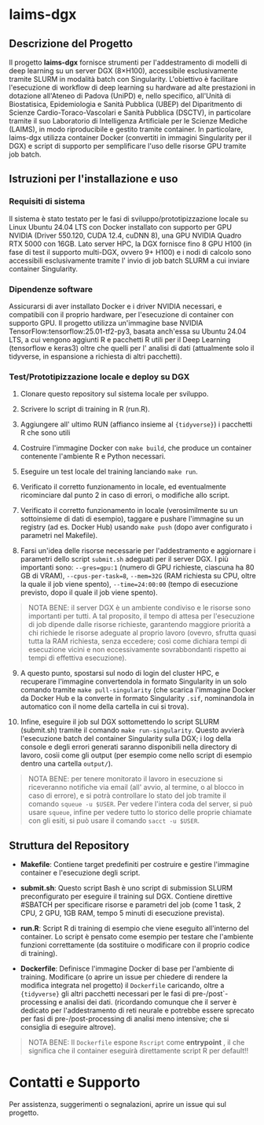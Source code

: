 # laims-dgx

## Descrizione del Progetto

Il progetto **laims-dgx** fornisce strumenti per l'addestramento di modelli di deep learning su un server DGX (8×H100), accessibile esclusivamente tramite SLURM in modalità batch con Singularity. L'obiettivo è facilitare l'esecuzione di workflow di deep learning su hardware ad alte prestazioni in dotazione all'Ateneo di Padova (UniPD) e, nello specifico, all'Unità di Biostatisica, Epidemiologia e Sanità Pubblica (UBEP) del Diparitmento di Scienze Cardio-Toraco-Vascolari e Sanità Pubblica (DSCTV), in particolare tramite il suo Laboratorio di Intelligenza Artificiale per le Scienze Mediche (LAIMS), in modo riproducibile e gestito tramite container. In particolare, laims-dgx utilizza container Docker (convertiti in immagini Singularity per il DGX) e script di supporto per semplificare l'uso delle risorse GPU tramite job batch.

## Istruzioni per l'installazione e uso

### Requisiti di sistema
Il sistema è stato testato per le fasi di sviluppo/prototipizzazione locale su Linux Ubuntu 24.04 LTS con Docker installato con supporto per GPU NVIDIA (Driver 550.120, CUDA 12.4, cuDNN 8), una GPU NVIDIA Quadro RTX 5000 con 16GB. Lato server HPC, la DGX fornisce fino 8 GPU H100 (in fase di test il supporto multi-DGX, ovvero 9+ H100) e i nodi di calcolo sono accessibili esclusivamente tramite l' invio di job batch SLURM a cui inviare container Singularity.

### Dipendenze software
Assicurarsi di aver installato Docker e i driver NVIDIA necessari, e compatibili con il proprio hardware, per l'esecuzione di container con supporto GPU. Il progetto utilizza un'immagine base NVIDIA TensorFlow:tensorflow:25.01-tf2-py3, basata anch'essa su Ubuntu 24.04 LTS, a cui vengono aggiunti R e pacchetti R utili per il Deep Learning (tensorflow e keras3) oltre che quelli per l' analisi di dati (attualmente solo il tidyverse, in espansione a richiesta di altri pacchetti).

### Test/Prototipizzazione locale e deploy su DGX
1. Clonare questo repository sul sistema locale per sviluppo.
2. Scrivere lo script di training in R (run.R).
3. Aggiungere all' ultimo RUN (affianco insieme al `{tidyverse}`) i pacchetti R che sono utili
4. Costruire l'immagine Docker con `make build`, che produce un container contenente l'ambiente R e Python necessari.
5. Eseguire un test locale del training lanciando `make run`.
6. Verificato il corretto funzionamento in locale, ed eventualmente ricominciare dal punto 2 in caso di errori, o modifiche allo script.

7. Verificato il corretto funzionamento in locale (verosimilmente su un sottoinsieme di dati di esempio), taggare e pushare l'immagine su un registry (ad es. Docker Hub) usando `make push` (dopo aver configurato i parametri nel Makefile).

8. Farsi un'idea delle risorse necessarie per l'addestramento e aggiornare i parametri dello script `submit.sh` adeguati per il server DGX. I più importanti sono: `--gres=gpu:1` (numero di GPU richieste, ciascuna ha 80 GB di VRAM), `--cpus-per-task=8`, `--mem=32G` (RAM richiesta su CPU, oltre la quale il job viene spento), `--time=24:00:00` (tempo di esecuzione previsto, dopo il quale il job viene spento).

> NOTA BENE: il server DGX è un ambiente condiviso e le risorse sono importanti per tutti. A tal proposito, il tempo di attesa per l'esecuzione di job dipende dalle risorse richieste, garantendo maggiore priorità a chi richiede le risorse adeguate al proprio lavoro (ovevro, sfrutta quasi tutta la RAM richiesta, senza eccedere; così come dichiara tempi di esecuzione vicini e non eccessivamente sovrabbondanti rispetto ai tempi di effettiva esecuzione).

9. A questo punto, spostarsi sul nodo di login del cluster HPC, e recuperare l'immagine convertendola in formato Singularity in un solo comando tramite `make pull-singularity` (che scarica l'immagine Docker da Docker Hub e la converte in formato Singularity `.sif`, nominandola in automatico con il nome della cartella in cui si trova).

10. Infine, eseguire il job sul DGX sottomettendo lo script SLURM (submit.sh) tramite il comando `make run-singularity`. Questo avvierà l'esecuzione batch del container Singularity sulla DGX; i log della console e degli errori generati saranno disponibili nella directory di lavoro, cosìi come gli output (per esempio come nello script di esempio dentro una cartella `output/`).

> NOTA BENE: per tenere monitorato il lavoro in esecuzione si riceveranno notifiche via email (all' avvio, al termine, o al blocco in caso di errore), e si potrà controllare lo stato del job tramite il comando `squeue -u $USER`. Per vedere l'intera coda del server, si può usare `squeue`, infine per vedere tutto lo storico delle proprie chiamate con gli esiti, si può usare il comando `sacct -u $USER`.

## Struttura del Repository

- **Makefile**: Contiene target predefiniti per costruire e gestire l'immagine container e l'esecuzione degli script.

- **submit.sh**: Questo script Bash è uno script di submission SLURM preconfigurato per eseguire il training sul DGX. Contiene direttive #SBATCH per specificare risorse e parametri del job (come 1 task, 2 CPU, 2 GPU, 1GB RAM, tempo 5 minuti di esecuzione prevista).

- **run.R**: Script R di training di esempio che viene eseguito all'interno del container. Lo script è pensato come esempio per testare che l'ambiente funzioni correttamente (da sostituire o modificare con il proprio codice di training).

- **Dockerfile**: Definisce l'immagine Docker di base per l'ambiente di training. Modificare (o aprire un issue per chiedere di rendere la modifica integrata nel progetto) il `Dockerfile` caricando, oltre a `{tidyverse}` gli altri pacchetti necessari per le fasi di pre-/post`-processing e analisi dei dati. (ricordando comunque che il server è dedicato per l'addestramento di reti neurale e potrebbe essere sprecato per fasi di pre-/post-processing di analisi meno intensive; che si consiglia di eseguire altrove).

> NOTA BENE: Il `Dockerfile` espone `Rscript` come __entrypoint__ , il che significa che il container eseguirà direttamente script R per default!!

# Contatti e Supporto

Per assistenza, suggerimenti o segnalazioni, aprire un issue qui sul progetto.
